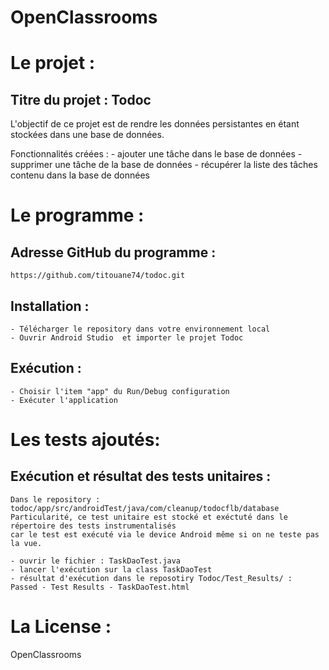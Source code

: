 # OpenClassrooms

Le projet :
===========
Titre du projet : Todoc
------------------------------
L'objectif de ce projet est de rendre les données persistantes en étant stockées dans une base de données.


Fonctionnalités créées :
    - ajouter une tâche dans le base de données
    - supprimer une tâche de la base de données
    - récupérer la liste des tâches contenu dans la base de données

Le programme :
==============
Adresse GitHub du programme :
-----------------------------
    https://github.com/titouane74/todoc.git

Installation :
------------
    - Télécharger le repository dans votre environnement local
    - Ouvrir Android Studio  et importer le projet Todoc

Exécution :
-----------
    - Choisir l'item "app" du Run/Debug configuration
    - Exécuter l'application


Les tests ajoutés:
==================
Exécution et résultat des tests unitaires :
-------------------------------------------

    Dans le repository : todoc/app/src/androidTest/java/com/cleanup/todocflb/database
    Particularité, ce test unitaire est stocké et exéctuté dans le répertoire des tests instrumentalisés
    car le test est exécuté via le device Android même si on ne teste pas la vue.

	- ouvrir le fichier : TaskDaoTest.java
	- lancer l'exécution sur la class TaskDaoTest
	- résultat d'exécution dans le reposotiry Todoc/Test_Results/ :  Passed - Test Results - TaskDaoTest.html

La License :
============
OpenClassrooms
